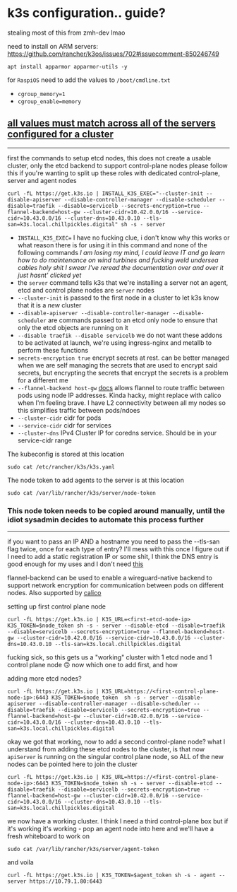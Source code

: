 # k3s configuration.. guide? 
stealing most of this from zmh-dev lmao

need to install on ARM servers: https://github.com/rancher/k3os/issues/702#issuecomment-850246749

`apt install apparmor apparmor-utils -y`

for `RaspiOS` need to add the values to `/boot/cmdline.txt`
 - `cgroup_memory=1`
 - `cgroup_enable=memory`

## [all values must match across all of the servers configured for a cluster](https://docs.k3s.io/cli/server#critical-configuration-values)

---

 first the commands to setup etcd nodes, this does not create a usable cluster, only the etcd backend to support control-plane nodes
 please follow this if you're wanting to split up these roles with dedicated control-plane, server and agent nodes


    curl -fL https://get.k3s.io | INSTALL_K3S_EXEC="--cluster-init --disable-apiserver --disable-controller-manager --disable-scheduler --disable=traefik --disable=servicelb --secrets-encryption=true --flannel-backend=host-gw --cluster-cidr=10.42.0.0/16 --service-cidr=10.43.0.0/16 --cluster-dns=10.43.0.10 --tls-san=k3s.local.chillpickles.digital" sh -s - server

  - `INSTALL_K3S_EXEC=` I have no fucking clue, i don't know why this works or what reason there is for using it in this command and none of the following commands _I am losing my mind, I could leave IT and go learn how to do maintenance on wind turbines and fucking weld undersea cables holy shit I swear I've reread the documentation over and over it just hasnt' clicked yet_
  - the `server` command tells k3s that we're installing a server not an agent, etcd and control plane nodes are `server` nodes
  - `--cluster-init` is passed to the first node in a cluster to let k3s know that it is a _new_ cluster
  - `--disable-apiserver --disable-controller-manager --disable-scheduler` are commands passed to an etcd only node to ensure that only the etcd objects are running on it
  - `--disable traefik --disable servicelb` we do not want these addons to be activated at launch, we're using ingress-nginx and metallb to perform these functions
  - `secrets-encryption true` encrypt secrets at rest. can be better managed when we are self managing the secrets that are used to encrypt said secrets, but encrypting the secrets that encrypt the secrets is a problem for a different me
  - `--flannel-backend host-gw` [docs](https://docs.k3s.io/installation/network-options#flannel-options) allows flannel to route traffic between pods using node IP addresses. Kinda hacky, might replace with calico when I'm feeling brave. I have L2 connectivity between all my nodes so this simplifies traffic between pods/ndoes
  - `--cluster-cidr` cidr for pods
  - `--service-cidr` cidr for services
  - `--cluster-dns` IPv4 Cluster IP for coredns service. Should be in your service-cidr range

The kubeconfig is stored at this location

    sudo cat /etc/rancher/k3s/k3s.yaml

The node token to add agents to the server is at this location

    sudo cat /var/lib/rancher/k3s/server/node-token

### This node token needs to be copied around manually, until the idiot sysadmin decides to automate this process further

---

if you want to pass an IP AND a hostname you need to pass the --tls-san flag twice, once for each type of entry? I'll mess with this once I figure out if I need to add a static registration IP or some shit, I think the DNS entry is good enough for my uses and I don't need [this](https://docs.k3s.io/architecture#fixed-registration-address-for-agent-nodes)

flannel-backend can be used to enable a wireguard-native backend to support network encryption for communication between pods on different nodes. Also supported by [calico](https://docs.tigera.io/calico/latest/getting-started/kubernetes/k3s/multi-node-install)

setting up first control plane node


    curl -fL https://get.k3s.io | K3S_URL=<first-etcd-node-ip> K3S_TOKEN=$node_token sh -s - server --disable-etcd --disable=traefik --disable=servicelb --secrets-encryption=true --flannel-backend=host-gw --cluster-cidr=10.42.0.0/16 --service-cidr=10.43.0.0/16 --cluster-dns=10.43.0.10 --tls-san=k3s.local.chillpickles.digital
   
fucking sick, so this gets us a "working" cluster with 1 etcd node and 1 control plane node 🙃 now which one to add first, and how

adding more etcd nodes?


    curl -fL https://get.k3s.io | K3S_URL=https://<first-control-plane-node-ip>:6443 K3S_TOKEN=$node_token  sh -s - server --disable-apiserver --disable-controller-manager --disable-scheduler --disable=traefik --disable=servicelb --secrets-encryption=true --flannel-backend=host-gw --cluster-cidr=10.42.0.0/16 --service-cidr=10.43.0.0/16 --cluster-dns=10.43.0.10 --tls-san=k3s.local.chillpickles.digital


okay we got that working, now to add a second control-plane node? what I understand from adding these etcd nodes to the cluster, is that now `apiServer` is running on the singular control plane node, so ALL of the new nodes can be pointed here to join the cluster

    curl -fL https://get.k3s.io | K3S_URL=https://<first-control-plane-node-ip>:6443 K3S_TOKEN=$node_token sh -s - server --disable-etcd --disable=traefik --disable=servicelb --secrets-encryption=true --flannel-backend=host-gw --cluster-cidr=10.42.0.0/16 --service-cidr=10.43.0.0/16 --cluster-dns=10.43.0.10 --tls-san=k3s.local.chillpickles.digital

we now have a working cluster. I think I need a third control-plane box but if it's working it's working - pop an agent node into here and we'll have a fresh whiteboard to work on

    sudo cat /var/lib/rancher/k3s/server/agent-token

and voila

    curl -fL https://get.k3s.io | K3S_TOKEN=$agent_token sh -s - agent --server https://10.79.1.80:6443